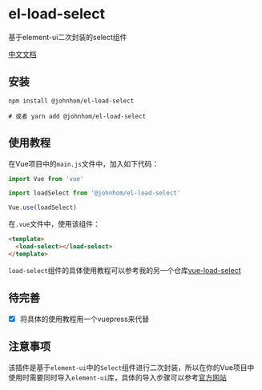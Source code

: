 # el-load-select

基于element-ui二次封装的select组件

[中文文档](https://johnhom1024.github.io/el-load-select/)

## 安装

```
npm install @johnhom/el-load-select

# 或者 yarn add @johnhom/el-load-select
```

## 使用教程

在Vue项目中的`main.js`文件中，加入如下代码：

```javascript
import Vue from 'vue'

import loadSelect from '@johnhom/el-load-select'

Vue.use(loadSelect)
```

在`.vue`文件中，使用该组件：

```html
<template>
  <load-select></load-select>
</template>
```

`load-select`组件的具体使用教程可以参考我的另一个仓库[vue-load-select](https://github.com/johnhom1024/vue-load-select)

## 待完善

- [x] 将具体的使用教程用一个vuepress来代替

## 注意事项

该插件是基于`element-ui`中的`Select`组件进行二次封装，所以在你的Vue项目中使用时需要同时导入`element-ui`库，具体的导入步骤可以参考[官方网站](https://element.eleme.cn)

